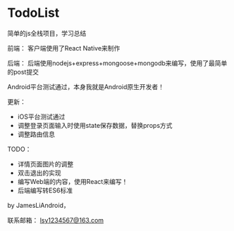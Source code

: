 # TodoList
简单的js全栈项目，学习总结


前端： 客户端使用了React Native来制作

后端： 后端使用nodejs+express+mongoose+mongodb来编写，使用了最简单的post提交

Android平台测试通过，本身我就是Android原生开发者！

更新：

* iOS平台测试通过
* 调整登录页面输入时使用state保存数据，替换props方式
* 调整路由信息

TODO：

* 详情页面图片的调整
* 双击退出的实现
* 编写Web端的内容，使用React来编写！
* 后端编写转ES6标准

by JamesLiAndroid，

联系邮箱： lsy1234567@163.com


